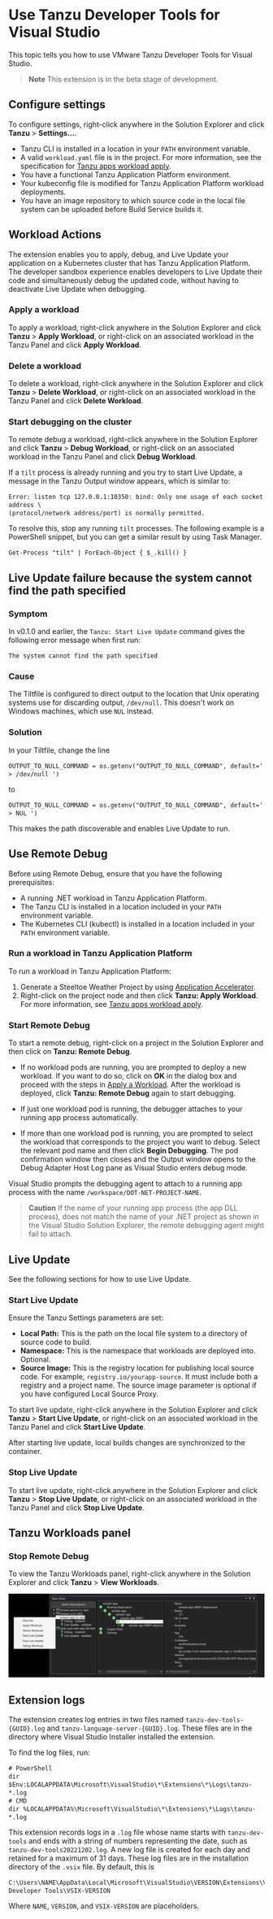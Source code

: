# Use Tanzu Developer Tools for Visual Studio

This topic tells you how to use VMware Tanzu Developer Tools for Visual Studio.

> **Note** This extension is in the beta stage of development.

## <a id="settings"></a> Configure settings

To configure settings, right-click anywhere in the Solution Explorer and click
**Tanzu** > **Settings...**.

- Tanzu CLI is installed in a location in your `PATH` environment variable.
- A valid `workload.yaml` file is in the project. For more information, see the specification for
  [Tanzu apps workload apply](../cli-plugins/apps/command-reference/workload_create_update_apply.hbs.md).
- You have a functional Tanzu Application Platform environment.
- Your kubeconfig file is modified for Tanzu Application Platform workload deployments.
- You have an image repository to which source code in the local file system can be uploaded before
  Build Service builds it.

## <a id="workload-actions"></a> Workload Actions

The extension enables you to apply, debug, and Live Update your application on a Kubernetes cluster
that has Tanzu Application Platform.
The developer sandbox experience enables developers to Live Update their code and simultaneously
debug the updated code, without having to deactivate Live Update when debugging.

### <a id="apply-workload"></a> Apply a workload

To apply a workload, right-click anywhere in the Solution Explorer and click
**Tanzu** > **Apply Workload**, or right-click on an associated workload in the Tanzu Panel and
click **Apply Workload**.

### <a id="delete-workload"></a> Delete a workload

To delete a workload, right-click anywhere in the Solution Explorer and click
**Tanzu** > **Delete Workload**, or right-click on an associated workload in the Tanzu Panel and
click **Delete Workload**.

### <a id="debugging"></a> Start debugging on the cluster

To remote debug a workload, right-click anywhere in the Solution Explorer and click
**Tanzu** > **Debug Workload**, or right-click on an associated workload in the Tanzu Panel and
click **Debug Workload**.

If a `tilt` process is already running and you try to start Live Update, a message in the Tanzu Output
window appears, which is similar to:

```console
Error: listen tcp 127.0.0.1:10350: bind: Only one usage of each socket address \
(protocol/network address/port) is normally permitted.
```

To resolve this, stop any running `tilt` processes. The following example is a PowerShell snippet,
but you can get a similar result by using Task Manager.

```console
Get-Process "tilt" | ForEach-Object { $_.kill() }
```

## <a id='lv-update-path-not-found'></a> Live Update failure because the system cannot find the path specified

### Symptom

In v0.1.0 and earlier, the `Tanzu: Start Live Update` command gives the following error message
when first run:

```console
The system cannot find the path specified
```

### Cause

The Tiltfile is configured to direct output to the location that Unix operating systems use for
discarding output, `/dev/null`. This doesn't work on Windows machines, which use `NUL` instead.

### Solution

In your Tiltfile, change the line

```text
OUTPUT_TO_NULL_COMMAND = os.getenv("OUTPUT_TO_NULL_COMMAND", default=' > /dev/null ')
```

to

```text
OUTPUT_TO_NULL_COMMAND = os.getenv("OUTPUT_TO_NULL_COMMAND", default=' > NUL ')
```

This makes the path discoverable and enables Live Update to run.

## <a id="use-remote-debug"></a> Use Remote Debug

Before using Remote Debug, ensure that you have the following prerequisites:

- A running .NET workload in Tanzu Application Platform.
- The Tanzu CLI is installed in a location included in your `PATH` environment variable.
- The Kubernetes CLI (kubectl) is installed in a location included in your `PATH` environment variable.

### <a id="run-workload"></a> Run a workload in Tanzu Application Platform

To run a workload in Tanzu Application Platform:

1. Generate a Steeltoe Weather Project by using
   [Application Accelerator](../application-accelerator/about-application-accelerator.hbs.md).
1. Right-click on the project node and then click **Tanzu: Apply Workload**.
   For more information, see
   [Tanzu apps workload apply](../cli-plugins/apps/command-reference/workload_create_update_apply.hbs.md).

### <a id="start-remote-debug"></a> Start Remote Debug

To start a remote debug, right-click on a project in the Solution Explorer and then click on
**Tanzu: Remote Debug**.

- If no workload pods are running, you are prompted to deploy a new workload.
  If you want to do so, click on **OK** in the dialog box and proceed with the steps in
  [Apply a Workload](#apply-workload).
  After the workload is deployed, click **Tanzu: Remote Debug** again to start debugging.

- If just one workload pod is running, the debugger attaches to your running app process
  automatically.

- If more than one workload pod is running, you are prompted to select the workload that corresponds
  to the project you want to debug. Select the relevant pod name and then click **Begin Debugging**.
  The pod confirmation window then closes and the Output window opens to the Debug Adapter Host Log
  pane as Visual Studio enters debug mode.

Visual Studio prompts the debugging agent to attach to a running app process with the name
`/workspace/DOT-NET-PROJECT-NAME`.

> **Caution** If the name of your running app process (the app DLL process), does not match the name
> of your .NET project as shown in the Visual Studio Solution Explorer, the remote debugging agent
> might fail to attach.

## <a id="live-updating"></a> Live Update

See the following sections for how to use Live Update.

### <a id="start-live-update"></a> Start Live Update

Ensure the Tanzu Settings parameters are set:

   - **Local Path:** This is the path on the local file system to a directory of source code to build.
   - **Namespace:** This is the namespace that workloads are deployed into.  Optional.
   - **Source Image:** This is the registry location for publishing local source code.
     For example, `registry.io/yourapp-source`. It must include both a registry and a project name.
     The source image parameter is optional if you have configured Local Source Proxy.

To start live update, right-click anywhere in the Solution Explorer and click
**Tanzu** > **Start Live Update**, or right-click on an associated workload in the Tanzu Panel and
click **Start Live Update**.

After starting live update, local builds changes are synchronized to the container.

### <a id="stop-live-update"></a> Stop Live Update

To start live update, right-click anywhere in the Solution Explorer and click
**Tanzu** > **Stop Live Update**, or right-click on an associated workload in the Tanzu Panel and
click **Stop Live Update**.

## <a id="workload-panel"></a> Tanzu Workloads panel

### <a id="stop-remote-debug"></a> Stop Remote Debug

To view the Tanzu Workloads panel, right-click anywhere in the Solution Explorer and click
**Tanzu** > **View Workloads**.

![Tanzu Workloads panel with the context menu open on the selected sample app.](../images/vs-extension/tanzu-panel.png)

## <a id="extension-logs"></a> Extension logs

The extension creates log entries in two files named `tanzu-dev-tools-{GUID}.log` and
`tanzu-language-server-{GUID}.log`.
These files are in the directory where Visual Studio Installer installed the extension.

To find the log files, run:

```console
# PowerShell
dir $Env:LOCALAPPDATA\Microsoft\VisualStudio\*\Extensions\*\Logs\tanzu-*.log
# CMD
dir %LOCALAPPDATA%\Microsoft\VisualStudio\*\Extensions\*\Logs\tanzu-*.log
```

This extension records logs in a `.log` file whose name starts with `tanzu-dev-tools` and ends with
a string of numbers representing the date, such as `tanzu-dev-tools20221202.log`.
A new log file is created for each day and retained for a maximum of 31 days.
These log files are in the installation directory of the `.vsix` file.
By default, this is

```text
C:\Users\NAME\AppData\Local\Microsoft\VisualStudio\VERSION\Extensions\VMware\Tanzu Developer Tools\VSIX-VERSION
```

Where `NAME`, `VERSION`, and `VSIX-VERSION` are placeholders.
